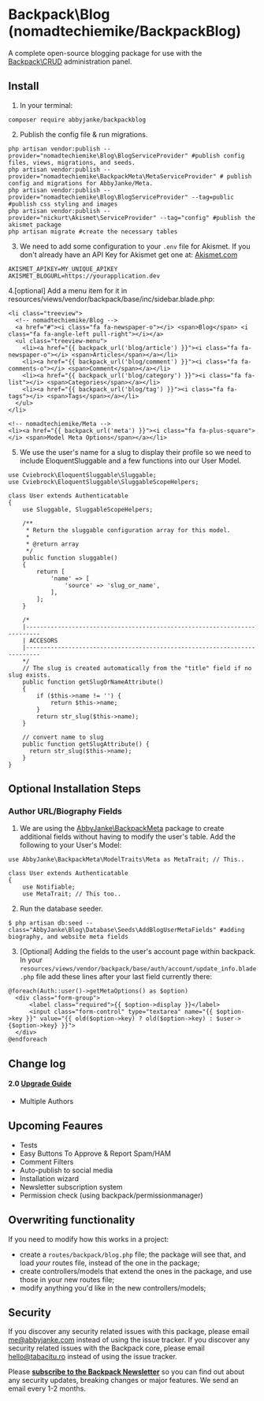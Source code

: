 # Backpack\Blog (nomadtechiemike/BackpackBlog)

A complete open-source blogging package for use with the [Backpack\CRUD](https://github.com/Laravel-Backpack/crud) administration panel.

## Install

1. In your terminal:
```
composer require abbyjanke/backpackblog
```

2. Publish the config file & run migrations.
```
php artisan vendor:publish --provider="nomadtechiemike\Blog\BlogServiceProvider" #publish config files, views, migrations, and seeds.
php artisan vendor:publish --provider="nomadtechiemike\BackpackMeta\MetaServiceProvider" # publish config and migrations for AbbyJanke/Meta.
php artisan vendor:publish --provider="nomadtechiemike\Blog\BlogServiceProvider" --tag=public #publish css styling and images
php artisan vendor:publish --provider="nickurt\Akismet\ServiceProvider" --tag="config" #publish the akismet package
php artisan migrate #create the necessary tables
```

3. We need to add some configuration to your `.env` file for Akismet. If you don't already have an API Key for Akismet get one at: [Akismet.com](https://akismet.com/)

```
AKISMET_APIKEY=MY_UNIQUE_APIKEY
AKISMET_BLOGURL=https://yourapplication.dev
```

4.[optional] Add a menu item for it in resources/views/vendor/backpack/base/inc/sidebar.blade.php:
```
<li class="treeview">
  <!-- nomadtechiemike/Blog -->
  <a href="#"><i class="fa fa-newspaper-o"></i> <span>Blog</span> <i class="fa fa-angle-left pull-right"></i></a>
  <ul class="treeview-menu">
    <li><a href="{{ backpack_url('blog/article') }}"><i class="fa fa-newspaper-o"></i> <span>Articles</span></a></li>
    <li><a href="{{ backpack_url('blog/comment') }}"><i class="fa fa-comments-o"></i> <span>Comment</span></a></li>
    <li><a href="{{ backpack_url('blog/category') }}"><i class="fa fa-list"></i> <span>Categories</span></a></li>
    <li><a href="{{ backpack_url('blog/tag') }}"><i class="fa fa-tags"></i> <span>Tags</span></a></li>
  </ul>
</li>

<!-- nomadtechiemike/Meta -->
<li><a href="{{ backpack_url('meta') }}"><i class="fa fa-plus-square"></i> <span>Model Meta Options</span></a></li>
```

5. We use the user's name for a slug to display their profile so we need to include EloquentSluggable and a few functions into our User Model.

```
use Cviebrock\EloquentSluggable\Sluggable;
use Cviebrock\EloquentSluggable\SluggableScopeHelpers;

class User extends Authenticatable
{
    use Sluggable, SluggableScopeHelpers;

    /**
     * Return the sluggable configuration array for this model.
     *
     * @return array
     */
    public function sluggable()
    {
        return [
            'name' => [
                'source' => 'slug_or_name',
            ],
        ];
    }

    /*
    |--------------------------------------------------------------------------
    | ACCESORS
    |--------------------------------------------------------------------------
    */
    // The slug is created automatically from the "title" field if no slug exists.
    public function getSlugOrNameAttribute()
    {
        if ($this->name != '') {
            return $this->name;
        }
        return str_slug($this->name);
    }

    // convert name to slug
    public function getSlugAttribute() {
      return str_slug($this->name);
    }
}
```

## Optional Installation Steps

### Author URL/Biography Fields

1. We are using the [AbbyJanke\BackpackMeta](https://github.com/AbbyJanke\BackpackMeta) package to create additional fields without having to modify the user's table. Add the following to your User's Model:

```
use AbbyJanke\BackpackMeta\ModelTraits\Meta as MetaTrait; // This..

class User extends Authenticatable
{
    use Notifiable;
    use MetaTrait; // This too..

```

2. Run the database seeder.
```
$ php artisan db:seed --class="AbbyJanke\Blog\Database\Seeds\AddBlogUserMetaFields" #adding biography, and website meta fields
```

3. [Optional] Adding the fields to the user's account page within backpack. In your `resources/views/vendor/backpack/base/auth/account/update_info.blade.php` file add these lines after your last field currently there:
```
@foreach(Auth::user()->getMetaOptions() as $option)
  <div class="form-group">
      <label class="required">{{ $option->display }}</label>
      <input class="form-control" type="textarea" name="{{ $option->key }}" value="{{ old($option->key) ? old($option->key) : $user->{$option->key} }}">
  </div>
@endforeach
```


## Change log

#### 2.0 [Upgrade Guide](https://github.com/AbbyJanke/BackpackBlog/wiki/Upgrade-from-v1-to-v2)
- Multiple Authors

## Upcoming Feaures

- Tests
- Easy Buttons To Approve & Report Spam/HAM
- Comment Filters
- Auto-publish to social media
- Installation wizard
- Newsletter subscription system
- Permission check (using backpack/permissionmanager)

## Overwriting functionality

If you need to modify how this works in a project:
- create a ```routes/backpack/blog.php``` file; the package will see that, and load _your_ routes file, instead of the one in the package;
- create controllers/models that extend the ones in the package, and use those in your new routes file;
- modify anything you'd like in the new controllers/models;

## Security

If you discover any security related issues with this package, please email me@abbyjanke.com instead of using the issue tracker.
If you discover any security related issues with the Backpack core, please email hello@tabacitu.ro instead of using the issue tracker.

Please **[subscribe to the Backpack Newsletter](http://eepurl.com/bUEGjf)** so you can find out about any security updates, breaking changes or major features. We send an email every 1-2 months.
